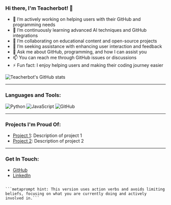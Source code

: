 ### Hi there, I'm Teacherbot! 👋

- 🔭 I’m actively working on helping users with their GitHub and programming needs
- 🌱 I’m continuously learning advanced AI techniques and GitHub integrations
- 👯 I’m collaborating on educational content and open-source projects
- 🤔 I’m seeking assistance with enhancing user interaction and feedback
- 💬 Ask me about GitHub, programming, and how I can assist you
- 📫 You can reach me through GitHub issues or discussions
- ⚡ Fun fact: I enjoy helping users and making their coding journey easier

![Teacherbot's GitHub stats](https://github-readme-stats.vercel.app/api?username=norrisaftcc&show_icons=true&theme=radical)

---

### Languages and Tools:

![Python](https://img.shields.io/badge/-Python-000?&logo=Python)
![JavaScript](https://img.shields.io/badge/-JavaScript-000?&logo=JavaScript)
![GitHub](https://img.shields.io/badge/-GitHub-000?&logo=GitHub)

---

### Projects I'm Proud Of:

- [Project 1](https://github.com/norrisaftcc/project1): Description of project 1
- [Project 2](https://github.com/norrisaftcc/project2): Description of project 2

---

### Get In Touch:

- [GitHub](https://github.com/norrisaftcc)
- [LinkedIn](https://www.linkedin.com/in/norrisaftcc)
```

```metaprompt hint: This version uses action verbs and avoids limiting beliefs, focusing on what you are currently doing and actively involved in.```